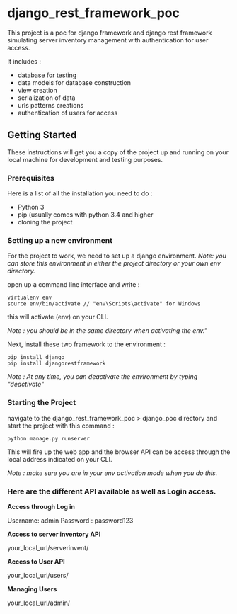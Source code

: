 # django_rest_framework_poc
This project is a poc for django framework and django rest framework simulating server inventory management with authentication for user access.

It includes :
* database for testing
* data models for database construction
* view creation
* serialization of data
* urls patterns creations
* authentication of users for access

## Getting Started

These instructions will get you a copy of the project up and running on your local machine for development and testing purposes.

### Prerequisites

Here is a list of all the installation you need to do :
* Python 3
* pip (usually comes with python 3.4 and higher 
* cloning the project

### Setting up a new environment

For the project to work, we need to set up a django environment.
*Note: you can store this environment in either the project directory or your own env directory.*

open up a command line interface and write : 

```
virtualenv env
source env/bin/activate // "env\Scripts\activate" for Windows
```
this will activate (env) on your CLI.

*Note : you should be in the same directory when activating the env."*

Next, install these two framework to the environment :
```
pip install django
pip install djangorestframework
```
*Note : At any time, you can deactivate the environment by typing "deactivate"*

### Starting the Project

navigate to the django_rest_framework_poc > django_poc directory and start the project with this command :

```
python manage.py runserver
```
This will fire up the web app and the browser API can be access through 
the local address indicated on your CLI.

*Note : make sure you are in your env activation mode when you do this.*

### Here are the different API available as well as Login access.

**Access through Log in**

Username: admin
Password : password123

**Access to server inventory API**

your_local_url/serverinvent/

**Access to User API**

your_local_url/users/

**Managing Users**

your_local_url/admin/

